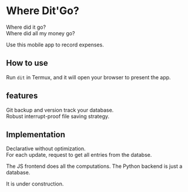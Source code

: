 # Where Dit'Go? 
Where did it go?  
Where did all my money go?  

Use this mobile app to record expenses.  

## How to use
Run `dit` in Termux, and it will open your browser to present the app.  

## features
Git backup and version track your database.  
Robust interrupt-proof file saving strategy.  

## Implementation
Declarative without optimization.  
For each update, request to get all entries from the databse.  

The JS frontend does all the computations. The Python backend is just a database.  

It is under construction. 
